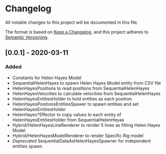 # Changelog
All notable changes to this project will be documented in this file.

The format is based on [Keep a Changelog](https://keepachangelog.com/en/1.0.0/),
and this project adheres to [Semantic Versioning](https://semver.org/spec/v2.0.0.html).

## [0.0.1] - 2020-03-11
### Added
- Constants for Helen Hayes Model
- SequentialHelenHayes to spawn Helen Hayes Model entity from CSV file
- HelenHayesPositions to read positions from SequentialHelenHayes
- HelenHayesVelocities to calculate velocities from SequentialHelenHayes
- HelenHayesEntitiesHolder to hold entities as each position
- HelenHayesPositionsEntitiesSpawer to spawn entities and set HelenHayesEntitiesHolder
- HelenHayes*Effector to copy values to each entity of HelenHayesEntitiesHolder from SequentialHelenHeyas
- Hybrid/HelenHayesLineRenderer to render 5 lines as fitting Helen Hayes Model
- Hybrid/HelenHayesModelRenderer to render Specific Rig model
- *Deprecated* SequentialDataAsHelenHayesSpawner for independent entities spawn